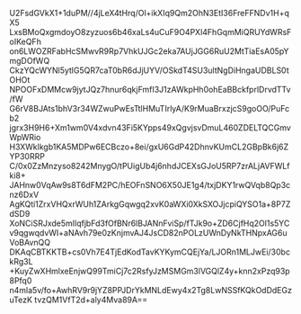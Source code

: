 U2FsdGVkX1+1duPM//4jLeX4tHrq/Ol+ikXIq9Qm2OhN3EtI36FreFFNDv1H+qX5
LxsBMoQxgmdoyO8zyzuos6b46xaLs4uCuF9O4PXl4FhGqmMiQRUYdWRsFoIKeQFh
on6LWOZRFabHcSMwvR9Rp7VhkUJGc2eka7AUjJGG6RuU2MtTiaEsA05pYmgDOfWQ
CkzYQcWYNl5ytlG5QR7caT0bR6dJjUYV/OSkdT4SU3ultNgDiHngaUDBLS0tOHOt
NPOOFxDMMcw9jytJQz7hnur6qkjFmfI3J1zAWkpHh0ohEaBBckfprlDrvdTTv/fW
G6rV8BJAts1bhV3r34WZwuPwEsTtlHMuTIrlyA/K9rMuaBrxzjcS9goOO/PuFcb2
jgrx3H9H6+Xm1wm0V4xdvn43Fi5KYpps49xQgvjsvDmuL460ZDELTQCGmvWpWRio
H3XWklkgb1KA5MDPw6ECBczo+8ei/gxU6GdP42DhnvKUmCL2GBpBk6j6ZYP30RRP
C/0x0ZzMnzyso8242MnygO/tPUigUb4j6nhdJCEXsGJoU5RP7zrALjAVFWLfki8+
JAHnw0VqAw9s8T6dFM2PC/hEOFnSNO6X50JE1g4/txjDKY1rwQVqb8Qp3cnz6DxV
AgKQti1ZrxVHQxrWUh1ZArkgGqwgq2xvK0aWXi0XkSXOJjcpiQYSO1a+8P7ZdSD9
XoNCiSRJxde5mIlqfjbFd3fOfBNr6lBJANnFviSp/fTJk9o+ZD6CjfHq2Ol1s5YC
v9qgwqdvWI+aNAvh79e0zKnjmvAJ4JsCD82nPOLzUWnDyNkTHNpxAG6uVoBAvnQQ
DKAqCBTKKTB+cs0Vh7E4TjEdKodTavKYKymCQEjYa/LJORn1MLJwEi/30bckRg3L
+KuyZwXHmlxeEnjwQ99TmiCj7c2RsfyJzMSMGm3lVGQlZ4y+knn2xPzq93p8Pfq0
n4mla5v/fo+AwhRV9r9jYZ8PPJDrYkMNLdEwy4x2Tg8LwNSSfKQkOdDdEGzuTezK
tvzQM1VfT2d+aly4Mva89A==
